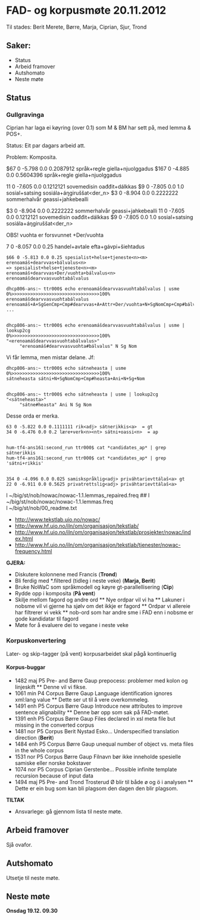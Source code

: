 # FAD- og korpusmøte 20.11.2012

Til stades: Berit Merete, Børre, Marja, Ciprian, Sjur, Trond

## Saker:

- Status
- Arbeid framover
- Autshomato
- Neste møte

## Status

### Gullgravinga

Ciprian har laga ei køyring (over 0.1) som M & BM har
sett på, med lemma & POS+.

Status: Eit par dagars arbeid att.

Problem: Komposita.

$67 0 -5.798 0.0 0.2087912 språk+regle<n><f> giella+njuolggadus<n>
$167 0 -4.885 0.0 0.5604396 språk+regle<n><m> giella+njuolggadus<n>

11 0 -7.605 0.0 0.1212121 sovemedisin<n><m> oađđit+dálkkas<n>
$9 0 -7.805 0.0 1.0 sosial+satsing<n><m> sosiála+áŋgiruššat<v><iv><der4><der_n><n><pl><nom>
$3 0 -8.904 0.0 0.2222222 sommerhalvår<n><nt> geassi+jahkebealli<n>

$3 0 -8.904 0.0 0.2222222 sommerhalvår<n><nt> geassi+jahkebealli<n>
11 0 -7.605 0.0 0.1212121 sovemedisin<n><m> oađđit+dálkkas<n>
$9 0 -7.805 0.0 1.0 sosial+satsing<n><m> sosiála+áŋgiruššat<v><iv><der4><der_n><n><pl><nom>

OBS! vuohta er forsvunnet +Der/vuohta

7 0 -8.057 0.0 0.25 handel+avtale<n><m> efta+gávpi+šiehtadus<n>

```
$66 0 -5.813 0.0 0.25 spesialist+helse+tjeneste<n><m> erenoamáš+dearvvas+bálvalus<n>
=> spesialist+helse+tjeneste<n><m> erenoamáš+dearvvas+Der/vuohta+bálvalus<n>
erenoamášdearvvasvuohtabálvalus
```

```
dhcp806-ans:~ ttr000$ echo erenoamášdearvvasvuohtabálvalus | usme
0%>>>>>>>>>>>>>>>>>>>>>>>>>>>>>>>>>100%
erenoamášdearvvasvuohtabálvalus	erenoamáš+A+SgGenCmp+Cmp#dearvvas+A+Attr+Der/vuohta+N+SgNomCmp+Cmp#bálvalus+N+Sg+Nom
...


dhcp806-ans:~ ttr000$ echo erenoamášdearvvasvuohtabálvalus | usme | lookup2cg
0%>>>>>>>>>>>>>>>>>>>>>>>>>>>>>>>>>100%
"<erenoamášdearvvasvuohtabálvalus>"
	 "erenoamáš#dearvvasvuohta#bálvalus" N Sg Nom
```

Vi får lemma, men mistar delane. Jf:

```
dhcp806-ans:~ ttr000$ echo sátneheasta | usme
0%>>>>>>>>>>>>>>>>>>>>>>>>>>>>>>>>>100%
sátneheasta	sátni+N+SgNomCmp+Cmp#heasta+Ani+N+Sg+Nom


dhcp806-ans:~ ttr000$ echo sátneheasta | usme | lookup2cg
"<sátneheasta>"
	 "sátne#heasta" Ani N Sg Nom
```

Desse orda er merka.

```
63 0 -5.822 0.0 0.1111111 rik<adj> sátnerikkis<a>  = gt
34 0 -6.476 0.0 0.2 lære+verk<n><nt> sátni+oassi<n>  = ap


hum-tf4-ans161:second_run ttr000$ cat *candidates_ap* | grep sátnerikkis
hum-tf4-ans161:second_run ttr000$ cat *candidates_ap* | grep 'sátni+rikkis'


354 0 -4.096 0.0 0.025 samiskspråklig<adj> priváhtarievttálaš<a> gt
22 0 -6.911 0.0 0.5625 privatrettslig<adj> priváhtarievttálaš<a>
```

l ~/big/st/nob/nowac/nowac-1.1.lemmas_repaired.freq ##
l ~/big/st/nob/nowac/nowac-1.1.lemmas.freq  
l ~/big/st/nob/00_readme.txt

- http://www.tekstlab.uio.no/nowac/
- http://www.hf.uio.no/iln/om/organisasjon/tekstlab/
- http://www.hf.uio.no/iln/om/organisasjon/tekstlab/prosjekter/nowac/index.html
- http://www.hf.uio.no/iln/om/organisasjon/tekstlab/tjenester/nowac-frequency.html

**GJERA:**

- Diskutere kolonnene med Francis (**Trond**)
- Bli ferdig med \*.filtered (tidleg i neste veke) (**Marja, Berit**)
- Bruke NoWaC som språkmodell og køyre gt-parallellisering (**Cip**)
- Rydde opp i komposita (**På vent**)
- Skilje mellom fagord og andre ord
  ** Nye ordpar vil vi ha
  ** Lakuner i nobsme vil vi gjerne ha sjølv om det ikkje er fagord
  ** Ordpar vi allereie har filtrerer vi vekk
  ** nob-ord som har andre sme i FAD enn i nobsme er gode kandidatar til fagord
- Møte for å evaluere dei to vegane i neste veke

### Korpuskonvertering

Later- og skip-tagger (på vent)
korpusarbeidet skal pågå kontinuerlig

#### Korpus-buggar

- 1482 maj P5 Pre- and Børre Gaup prepocess: problemer med kolon og linjeskift
  \*\* Denne vil vi fikse.
- 1061 min P4 Corpus Børre Gaup Language identification ignores xml:lang value
  \*\* Dette ser ut til å vere overkommeleg.
- 1491 enh P5 Corpus Børre Gaup Introduce new attributes to improve sentence alignability
  \*\* Denne bør opp som sak på FAD-møtet.
- 1391 enh P5 Corpus Børre Gaup Files declared in xsl meta file but missing in the converted corpus
- 1481 nor P5 Corpus Berit Nystad Esko... Underspecified translation direction (**Berit**)
- 1484 enh P5 Corpus Børre Gaup unequal number of object vs. meta files in the whole corpus
- 1531 nor P5 Corpus Børre Gaup Filnavn bør ikke inneholde spesielle samiske eller norske bokstaver
- 1074 nor P5 Corpus Ciprian Gerstenbe... Possible infinite template recursion because of input data
- 1494 maj P5 Pre- and Trond Trosterud Ø blir til både ø og ö i analysen
  \*\* Dette er ein bug som kan bli plagsom den dagen den blir plagsom.

**TILTAK**

- Ansvarlege: gå gjennom lista til neste møte.

## Arbeid framover

Sjå ovafor.

## Autshomato

Utsetje til neste møte.

## Neste møte

**Onsdag 19.12. 09.30**

